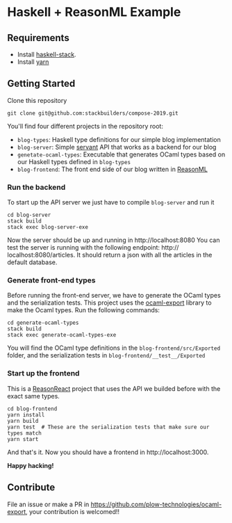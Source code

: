 # Haskell + ReasonML Example

## Requirements

- Install [haskell-stack](https://docs.haskellstack.org/en/stable/README/#how-to-install).
- Install [yarn](https://yarnpkg.com/en/)

## Getting Started

Clone this repository

```
git clone git@github.com:stackbuilders/compose-2019.git
```

You'll find four different projects in the repository root:

- `blog-types`: Haskell type definitions for our simple blog implementation
- `blog-server`: Simple [servant](https://www.servant.dev/) API that works as a
  backend for our blog
- `genetate-ocaml-types`: Executable that generates OCaml types based on our Haskell
  types defined in `blog-types`
- `blog-frontend`: The front end side of our blog written in [ReasonML](https://reasonml.github.io/)

### Run the backend

To start up the API server we just have to compile `blog-server` and run it

```
cd blog-server
stack build
stack exec blog-server-exe
```

Now the server should be up and running in http://localhost:8080
You can test the server is running with the following endpoint: http://
localhost:8080/articles. It should return a json with all the articles in the
default database.

### Generate front-end types

Before running the front-end server, we have to generate the OCaml types and the
serialization tests. This project uses the [ocaml-export](https://github.com/plow-technologies/ocaml-export)
library to make the Ocaml types. Run the following commands:

```
cd generate-ocaml-types
stack build
stack exec generate-ocaml-types-exe
```

You will find the OCaml type definitions in the `blog-frontend/src/Exported` folder,
and the serialization tests in `blog-frontend/__test__/Exported`

### Start up the frontend

This is a [ReasonReact](https://reasonml.github.io/reason-react/) project that uses
the API we builded before with the exact same types.

```
cd blog-frontend
yarn install
yarn build
yarn test  # These are the serialization tests that make sure our types match
yarn start
```

And that's it. Now you should have a frontend in http://localhost:3000.

**Happy hacking!**

## Contribute

File an issue or make a PR in https://github.com/plow-technologies/ocaml-export, your contribution is welcomed!!
